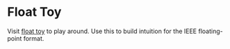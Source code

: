 # Float Toy

Visit [float toy](https://zhaifeiyue.github.io/float.html) to play around.
Use this to build intuition for the IEEE floating-point format.
